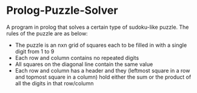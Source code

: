 # Prolog-Puzzle-Solver
A program in prolog that solves a certain type of sudoku-like puzzle. The rules of the puzzle are as below:
- The puzzle is an nxn grid of squares each to be filled in with a single digit from 1 to 9
- Each row and column contains no repeated digits
- All squares on the diagonal line contain the same value
- Each row and column has a header and they (leftmost square in a row and topmost square in a column) hold either the sum or the product of all the digits in that row/column
